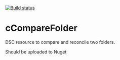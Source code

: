 [![Build status](https://ci.appveyor.com/api/projects/status/4kcescfx4v1qxukh/branch/master?svg=true)](https://ci.appveyor.com/project/anwather/ccomparefolder/branch/master)


# cCompareFolder
DSC resource to compare and reconcile two folders.

Should be uploaded to Nuget
